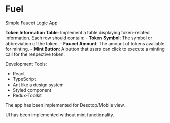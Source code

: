 # Fuel
Simple Faucet Logic App

**Token Information Table**: Implement a table displaying token-related information. Each row should contain:
    - **Token Symbol**: The symbol or abbreviation of the token.
    - **Faucet Amount**: The amount of tokens available for minting.
    - **Mint Button**: A button that users can click to execute a minting call for the respective token.

Development Tools:
- React
- TypeScript
- Ant like a design system
- Styled component
- Redux-Toolkit

The app has been implemented for Desctop/Mobile view.

UI has been implemented without mint functionality.

